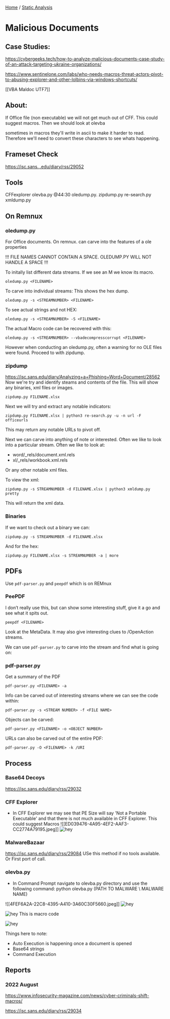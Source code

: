 [Home](https://github.com/jplowri0/Blog/blob/main/home.md) / [Static Analysis](https://github.com/jplowri0/Blog/blob/main/malware/Static_Analysis.md) 

# Malicious Documents
## Case Studies: 
https://cybergeeks.tech/how-to-analyze-malicious-documents-case-study-of-an-attack-targeting-ukraine-organizations/

https://www.sentinelone.com/labs/who-needs-macros-threat-actors-pivot-to-abusing-explorer-and-other-lolbins-via-windows-shortcuts/

[[VBA Maldoc UTF7]]

## About:
If Office file (non executable) we will not get much out of CFF. This could suggest macros. Then we should look at olevba 

sometimes in macros they'll write in ascii to make it harder to read. Therefore we'll need to convert these characters to see whats happening.

## Frameset Check
https://isc.sans.,.edu/diary/rss/29052

## Tools
CFFexplorer 
olevba.py @44:30
oledump.py. 
zipdump.py
re-search.py
xmldump.py

## On Remnux
### oledump.py 
For Office documents. 
On remnux. can carve into the features of a ole properties 

!!! FILE NAMES CANNOT CONTAIN A SPACE. OLEDUMP.PY WILL NOT HANDLE A SPACE !!! 

To initally list different data streams. If we see an M we know its macro. 
```
oledump.py <FILENAME> 
```
To carve into individual streams: This shows the hex dump.
```
oledump.py -s <STREAMNUMBER> <FILENAME> 
```
To see actual strings and not HEX:
```
oledump.py -s <STREAMNUMBER> -S <FILENAME> 
```
The actual Macro code can be recovered with this: 
```
oledump.py -s <STREAMNUMBER> --vbadecompresscorrupt <FILENAME> 
```
However when conducting an oledump.py, often a warning for no OLE files were found. Proceed to with zipdump.  

### zipdump
https://isc.sans.edu/diary/Analyzing+a+Phishing+Word+Document/28562
Now we're try and identify steams and contents of the file. This will show any binaries, xml files or images. 
```
zipdump.py FILENAME.xlsx
```
Next we will try and extract any notable indicators: 
```
zipdump.py FILENAME.xlsx | python3 re-search.py -u -n url -F officeurls
```
This may return any notable URLs to pivot off. 

Next we can carve into anything of note or interested. Often we like to look into a particular stream. Often we like to look at:

- word/\_rels/document.xml.rels
- xl/\_rels/workbook.xml.rels

Or any other notable xml files. 

To view the xml: 

```
zipdump.py -s STREAMNUMBER -d FILENAME.xlsx | python3 xmldump.py pretty
```
This will return the xml data. 

### Binaries 
If we want to check out a binary we can: 
```
zipdump.py -s STREAMNUMBER -d FILENAME.xlsx
```
And for the hex: 
```
zipdump.py FILENAME.xlsx -s STREAMNUMBER -a | more
```

## PDFs
Use `pdf-parser.py` and `peepdf` which is on REMnux 
###  PeePDF
I don’t really use this, but can show some interesting stuff, give it a go and see what it spits out. 
```
peepdf <FILENAME>
```
Look at the MetaData. It may also give interesting clues to /OpenAction streams. 

We can use `pdf-parser.py` to carve into the stream and find what is going on: 

### pdf-parser.py
Get a summary of the PDF
```
pdf-parser.py <FILENAME> -a
```
Info can be carved out of interesting streams where we can see the code within:
```
pdf-parser.py -s <STREAM NUMBER> -f <FILE NAME>  
```
Objects can be carved: 
```
pdf-parser.py <FILENAME> -o <OBJECT NUMBER> 
```
URLs can also be carved out of the entire PDF: 
```
pdf-parser.py -O <FILENAME> -k /URI 
```

## Process
### Base64 Decoys
https://isc.sans.edu/diary/rss/29032

### CFF Explorer
- In CFF Explorer we may see that PE Size will say 'Not a Portable Executable' and that there is not much available in CFF Explorer. This could suggest Macros 
![[ED039476-4A95-4EF2-AAF3-CC2774A79195.jpeg]]
![hey](https://github.com/jplowri0/Blog/blob/main/malware/Maldoc1.jpeg)

### MalwareBazaar
https://isc.sans.edu/diary/rss/29084
USe this method if no tools available. Or First port of call. 

### olevba.py
- In Command Prompt navigate to olevba.py directory and use the following command: python olevba.py (PATH TO  MALWARE \ MALWARE NAME)

![[4FEF6A2A-22C8-4395-A410-3A60C30F5660.jpeg]]
![hey](https://github.com/jplowri0/Blog/blob/main/malware/Maldoc2.jpeg)

![hey](https://github.com/jplowri0/Blog/blob/main/malware/Maldoc3.jpeg)
This is macro code 

![hey](https://github.com/jplowri0/Blog/blob/main/malware/Maldoc3.jpeg)

Things here to note: 
- Auto Execution is happening once a document is opened 
- Base64 strings
- Command Execution 

## Reports
### 2022 August
https://www.infosecurity-magazine.com/news/cyber-criminals-shift-macros/

https://isc.sans.edu/diary/rss/29034
